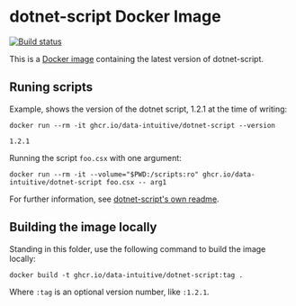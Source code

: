 # dotnet-script Docker Image

[![Build status](https://github.com/data-intuitive/ghcr_dotnet-script/workflows/CI/badge.svg)](https://github.com/data-intuitive/ghcr_dotnet-script/actions)

This is a [Docker image](https://hub.docker.com/r/ghcr.io/data-intuitive/dotnet-script/) containing the latest version of dotnet-script.


## Runing scripts

Example, shows the version of the dotnet script, 1.2.1 at the time of writing:

```shell
docker run --rm -it ghcr.io/data-intuitive/dotnet-script --version

1.2.1
```

Running the script `foo.csx` with one argument:

```shell
docker run --rm -it --volume="$PWD:/scripts:ro" ghcr.io/data-intuitive/dotnet-script foo.csx -- arg1
```

For further information, see [dotnet-script's own readme](https://github.com/filipw/dotnet-script/blob/master/README.md).

## Building the image locally

Standing in this folder, use the following command to build the image locally:

```shell
docker build -t ghcr.io/data-intuitive/dotnet-script:tag .
```

Where `:tag` is an optional version number, like `:1.2.1`.
